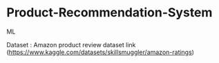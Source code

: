 # Product-Recommendation-System
ML

Dataset : Amazon product review dataset link (https://www.kaggle.com/datasets/skillsmuggler/amazon-ratings)
